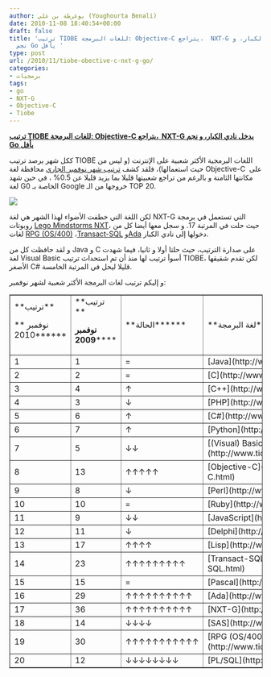 ```yaml
---
author: يوغرطة بن علي (Youghourta Benali)
date: 2010-11-08 18:40:54+00:00
draft: false
title: 'ترتيب TIOBE للغات البرمجة: Objective-C يتراجع،  NXT-G يدخل نادي الكبار، و
  نجم Go يأفل '
type: post
url: /2010/11/tiobe-obective-c-nxt-g-go/
categories:
- برمجيات
tags:
- go
- NXT-G
- Objective-C
- Tiobe
---
```


**[ترتيب TIOBE للغات البرمجة: Objective-C يتراجع،  NXT-G يدخل نادي الكبار، و نجم Go يأفل]( http://www.it-scoop.com/2010/11/tiobe-obective-c-nxt-g-go/)**


ككل شهر يرصد ترتيب TIOBE اللغات البرمجية الأكثر شعبية على الإنترنت (و ليس من حيث استعمالها)، فلقد كشف [ترتيب شهر نوفمبر الجاري](http://www.tiobe.com/index.php/content/paperinfo/tpci/index.html) محافظة لغة Objective-C  على مكانتها الثامنة و بالرغم من تراجع شعبيتها قليلا بما يزيد قليلا عن 0.5% ، في حين شهد لغة G0 الخاصة بـ Google خروجها من الـ TOP 20.


[![](http://www.tiobe.com/content/paperinfo/tpci/images/tpci_trends.png)
]( http://www.it-scoop.com/2010/11/tiobe-obective-c-nxt-g-go/)


لكن اللغة التي خطفت الأضواء لهذا الشهر هي لغة NXT-G التي تستعمل في برمجة روبوتات [Lego Mindstorms NXT](http://en.wikipedia.org/wiki/Lego_Mindstorms_NXT)، حيث حلت في المرتبة 17. و سجل معها أيضا كل من لغات [RPG (OS/400)](http://en.wikipedia.org/wiki/IBM_RPG) ،[Transact-SQL](http://en.wikipedia.org/wiki/Transact-SQL) و[Ada](http://en.wikipedia.org/wiki/Ada_(programming_language)) دخولها إلى نادي الكبار.

و لقد حافظت كل من Java و C على صدارة الترتيب، حيث حلتا أولا و ثانيا، فيما شهدت لغة Visual Basic أسوأ ترتيب لها منذ أن تم استحداث ترتيب TIOBE، لكن تقدم شقيقها الأصغر C# قليلا ليحل في المرتبة الخامسة.

و إليكم ترتيب لغات البرمجة الأكثر شعبية لشهر نوفمبر:

<!-- more -->
<table cellpadding="0" border="1" >
<tbody >
<tr >

<td >**ترتيب**

** نوفمبر 2010******
</td>

<td >**ترتيب **

**نوفمبر 2009******
</td>

<td >**الحالة******
</td>

<td >**لغة البرمجة******
</td>

<td >**نسبية الشعبية **

**نوفمبر 2010******
</td>

<td >**الفرق******
</td>
</tr>
<tr >

<td >1
</td>

<td >1
</td>

<td >=
</td>

<td >[Java](http://www.tiobe.com/content/paperinfo/tpci/Java.html)
</td>

<td >18.509%
</td>

<td >+0.14%
</td>
</tr>
<tr >

<td >2
</td>

<td >2
</td>

<td >=
</td>

<td >[C](http://www.tiobe.com/content/paperinfo/tpci/C.html)
</td>

<td >16.717%
</td>

<td >-0.60%
</td>
</tr>
<tr >

<td >3
</td>

<td >4
</td>

<td >↑
</td>

<td >[C++](http://www.tiobe.com/content/paperinfo/tpci/C__.html)
</td>

<td >9.497%
</td>

<td >-0.50%
</td>
</tr>
<tr >

<td >4
</td>

<td >3
</td>

<td >↓
</td>

<td >[PHP](http://www.tiobe.com/content/paperinfo/tpci/PHP.html)
</td>

<td >7.813%
</td>

<td >-2.36%
</td>
</tr>
<tr >

<td >5
</td>

<td >6
</td>

<td >↑
</td>

<td >[C#](http://www.tiobe.com/content/paperinfo/tpci/C_.html)
</td>

<td >5.706%
</td>

<td >+0.36%
</td>
</tr>
<tr >

<td >6
</td>

<td >7
</td>

<td >↑
</td>

<td >[Python](http://www.tiobe.com/content/paperinfo/tpci/Python.html)
</td>

<td >5.679%
</td>

<td >+1.01%
</td>
</tr>
<tr >

<td >7
</td>

<td >5
</td>

<td >↓↓
</td>

<td >[(Visual)   Basic](http://www.tiobe.com/content/paperinfo/tpci/%28Visual%29_Basic.html)
</td>

<td >5.470%
</td>

<td >-2.70%
</td>
</tr>
<tr >

<td >8
</td>

<td >13
</td>

<td >↑↑↑↑↑
</td>

<td >[Objective-C](http://www.tiobe.com/content/paperinfo/tpci/Objective-C.html)
</td>

<td >3.191%
</td>

<td >+2.30%
</td>
</tr>
<tr >

<td >9
</td>

<td >8
</td>

<td >↓
</td>

<td >[Perl](http://www.tiobe.com/content/paperinfo/tpci/Perl.html)
</td>

<td >2.472%
</td>

<td >-1.02%
</td>
</tr>
<tr >

<td >10
</td>

<td >10
</td>

<td >=
</td>

<td >[Ruby](http://www.tiobe.com/content/paperinfo/tpci/Ruby.html)
</td>

<td >1.907%
</td>

<td >-0.50%
</td>
</tr>
<tr >

<td >11
</td>

<td >9
</td>

<td >↓↓
</td>

<td >[JavaScript](http://www.tiobe.com/content/paperinfo/tpci/JavaScript.html)
</td>

<td >1.664%
</td>

<td >-1.25%
</td>
</tr>
<tr >

<td >12
</td>

<td >11
</td>

<td >↓
</td>

<td >[Delphi](http://www.tiobe.com/content/paperinfo/tpci/Delphi.html)
</td>

<td >1.638%
</td>

<td >-0.49%
</td>
</tr>
<tr >

<td >13
</td>

<td >17
</td>

<td >↑↑↑↑
</td>

<td >[Lisp](http://www.tiobe.com/content/paperinfo/tpci/Lisp.html)
</td>

<td >1.087%
</td>

<td >+0.47%
</td>
</tr>
<tr >

<td >14
</td>

<td >23
</td>

<td >↑↑↑↑↑↑↑↑↑
</td>

<td >[Transact-SQL](http://www.tiobe.com/content/paperinfo/tpci/Transact-SQL.html)
</td>

<td >0.793%
</td>

<td >+0.38%
</td>
</tr>
<tr >

<td >15
</td>

<td >15
</td>

<td >=
</td>

<td >[Pascal](http://www.tiobe.com/content/paperinfo/tpci/Pascal.html)
</td>

<td >0.784%
</td>

<td >+0.13%
</td>
</tr>
<tr >

<td >16
</td>

<td >29
</td>

<td >↑↑↑↑↑↑↑↑↑↑
</td>

<td >[Ada](http://www.tiobe.com/content/paperinfo/tpci/Ada.html)
</td>

<td >0.695%
</td>

<td >+0.39%
</td>
</tr>
<tr >

<td >17
</td>

<td >36
</td>

<td >↑↑↑↑↑↑↑↑↑↑
</td>

<td >[NXT-G](http://www.tiobe.com/content/paperinfo/tpci/NXT-G.html)
</td>

<td >0.682%
</td>

<td >+0.45%
</td>
</tr>
<tr >

<td >18
</td>

<td >14
</td>

<td >↓↓↓↓
</td>

<td >[SAS](http://www.tiobe.com/content/paperinfo/tpci/SAS.html)
</td>

<td >0.669%
</td>

<td >-0.15%
</td>
</tr>
<tr >

<td >19
</td>

<td >30
</td>

<td >↑↑↑↑↑↑↑↑↑↑↑
</td>

<td >[RPG   (OS/400)](http://www.tiobe.com/content/paperinfo/tpci/RPG_%28OS_400%29.html)
</td>

<td >0.656%
</td>

<td >+0.37%
</td>
</tr>
<tr >

<td >20
</td>

<td >12
</td>

<td >↓↓↓↓↓↓↓↓
</td>

<td >[PL/SQL](http://www.tiobe.com/content/paperinfo/tpci/PL_SQL.html)
</td>

<td >0.655%
</td>

<td >-0.25%
</td>
</tr>
</tbody>
</table>
